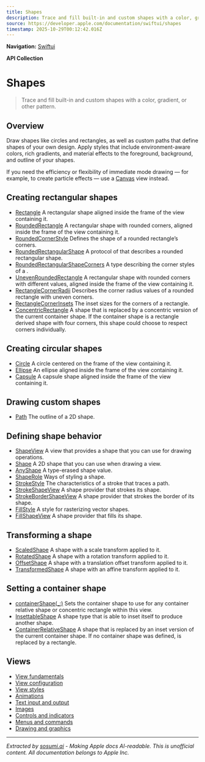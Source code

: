 ```yaml
---
title: Shapes
description: Trace and fill built-in and custom shapes with a color, gradient, or other pattern.
source: https://developer.apple.com/documentation/swiftui/shapes
timestamp: 2025-10-29T00:12:42.016Z
---
```


**Navigation:** [Swiftui](/documentation/swiftui)

**API Collection**

# Shapes

> Trace and fill built-in and custom shapes with a color, gradient, or other pattern.

## Overview

Draw shapes like circles and rectangles, as well as custom paths that define shapes of your own design. Apply styles that include environment-aware colors, rich gradients, and material effects to the foreground, background, and outline of your shapes.



If you need the efficiency or flexibility of immediate mode drawing — for example, to create particle effects — use a [Canvas](/documentation/swiftui/canvas) view instead.

## Creating rectangular shapes

- [Rectangle](/documentation/swiftui/rectangle) A rectangular shape aligned inside the frame of the view containing it.
- [RoundedRectangle](/documentation/swiftui/roundedrectangle) A rectangular shape with rounded corners, aligned inside the frame of the view containing it.
- [RoundedCornerStyle](/documentation/swiftui/roundedcornerstyle) Defines the shape of a rounded rectangle’s corners.
- [RoundedRectangularShape](/documentation/swiftui/roundedrectangularshape) A protocol of  that describes a rounded rectangular shape.
- [RoundedRectangularShapeCorners](/documentation/swiftui/roundedrectangularshapecorners) A type describing the corner styles of a .
- [UnevenRoundedRectangle](/documentation/swiftui/unevenroundedrectangle) A rectangular shape with rounded corners with different values, aligned inside the frame of the view containing it.
- [RectangleCornerRadii](/documentation/swiftui/rectanglecornerradii) Describes the corner radius values of a rounded rectangle with uneven corners.
- [RectangleCornerInsets](/documentation/swiftui/rectanglecornerinsets) The inset sizes for the corners of a rectangle.
- [ConcentricRectangle](/documentation/swiftui/concentricrectangle) A shape that is replaced by a concentric version of the current container shape. If the container shape is a rectangle derived shape with four corners, this shape could choose to respect corners individually.

## Creating circular shapes

- [Circle](/documentation/swiftui/circle) A circle centered on the frame of the view containing it.
- [Ellipse](/documentation/swiftui/ellipse) An ellipse aligned inside the frame of the view containing it.
- [Capsule](/documentation/swiftui/capsule) A capsule shape aligned inside the frame of the view containing it.

## Drawing custom shapes

- [Path](/documentation/swiftui/path) The outline of a 2D shape.

## Defining shape behavior

- [ShapeView](/documentation/swiftui/shapeview) A view that provides a shape that you can use for drawing operations.
- [Shape](/documentation/swiftui/shape) A 2D shape that you can use when drawing a view.
- [AnyShape](/documentation/swiftui/anyshape) A type-erased shape value.
- [ShapeRole](/documentation/swiftui/shaperole) Ways of styling a shape.
- [StrokeStyle](/documentation/swiftui/strokestyle) The characteristics of a stroke that traces a path.
- [StrokeShapeView](/documentation/swiftui/strokeshapeview) A shape provider that strokes its shape.
- [StrokeBorderShapeView](/documentation/swiftui/strokebordershapeview) A shape provider that strokes the border of its shape.
- [FillStyle](/documentation/swiftui/fillstyle) A style for rasterizing vector shapes.
- [FillShapeView](/documentation/swiftui/fillshapeview) A shape provider that fills its shape.

## Transforming a shape

- [ScaledShape](/documentation/swiftui/scaledshape) A shape with a scale transform applied to it.
- [RotatedShape](/documentation/swiftui/rotatedshape) A shape with a rotation transform applied to it.
- [OffsetShape](/documentation/swiftui/offsetshape) A shape with a translation offset transform applied to it.
- [TransformedShape](/documentation/swiftui/transformedshape) A shape with an affine transform applied to it.

## Setting a container shape

- [containerShape(_:)](/documentation/swiftui/view/containershape(_:)) Sets the container shape to use for any container relative shape or concentric rectangle within this view.
- [InsettableShape](/documentation/swiftui/insettableshape) A shape type that is able to inset itself to produce another shape.
- [ContainerRelativeShape](/documentation/swiftui/containerrelativeshape) A shape that is replaced by an inset version of the current container shape. If no container shape was defined, is replaced by a rectangle.

## Views

- [View fundamentals](/documentation/swiftui/view-fundamentals)
- [View configuration](/documentation/swiftui/view-configuration)
- [View styles](/documentation/swiftui/view-styles)
- [Animations](/documentation/swiftui/animations)
- [Text input and output](/documentation/swiftui/text-input-and-output)
- [Images](/documentation/swiftui/images)
- [Controls and indicators](/documentation/swiftui/controls-and-indicators)
- [Menus and commands](/documentation/swiftui/menus-and-commands)
- [Drawing and graphics](/documentation/swiftui/drawing-and-graphics)

---

*Extracted by [sosumi.ai](https://sosumi.ai) - Making Apple docs AI-readable.*
*This is unofficial content. All documentation belongs to Apple Inc.*
